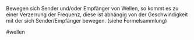 Bewegen sich Sender und/oder Empfänger von Wellen, so kommt es zu einer Verzerrung der Frequenz, diese ist abhängig von der Geschwindigkeit mit der sich Sender/Empfänger bewegen. (siehe Formelsammlung) 


#wellen 